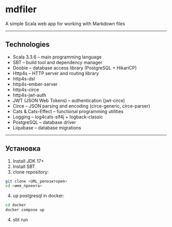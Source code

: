 # mdfiler

A simple Scala web app for working with Markdown files

---

## Technologies

* Scala 3.3.6 – main programming language
* SBT – build tool and dependency manager
* Doobie – database access library (PostgreSQL + HikariCP)
* Http4s – HTTP server and routing library
* http4s-dsl
* http4s-ember-server
* http4s-circe
* http4s-jwt-auth
* JWT (JSON Web Tokens) – authentication (jwt-circe)
* Circe – JSON parsing and encoding (circe-generic, circe-parser)
* Cats & Cats-Effect – functional programming utilities
* Logging – log4cats-slf4j + logback-classic
* PostgreSQL – database driver
* Liquibase – database migrations

---

## Установка

1. Install JDK 17+
2. Install SBT
3. clone repository:
```bash
git clone <URL_репозитория>
cd <имя_проекта>
```
4. up postgresql in docker:
```bash
cd docker
docker compose up
```
4. sbt run
